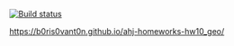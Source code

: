 [![Build status](https://ci.appveyor.com/api/projects/status/frlfo7udekyqptd5/branch/main?svg=true)](https://ci.appveyor.com/project/b0ris0vant0n/ahj-homeworks-hw10_geo/branch/main)

https://b0ris0vant0n.github.io/ahj-homeworks-hw10_geo/
